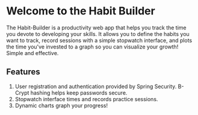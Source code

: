 # Welcome to the Habit Builder

The Habit-Builder is a productivity web app that helps you track the time you devote to developing your skills. It allows you to define the habits you want to track, record sessions with a simple stopwatch interface, and plots the time you've invested to a graph so you can visualize your growth! Simple and effective. 

## Features
1. User registration and authentication provided by Spring Security. B-Crypt hashing helps keep passwords secure. 
2. Stopwatch interface times and records practice sessions.
3. Dynamic charts graph your progress!
